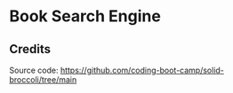 # Book Search Engine

## Credits
Source code: https://github.com/coding-boot-camp/solid-broccoli/tree/main
